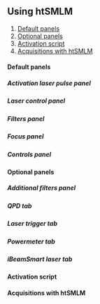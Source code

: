 ## Using htSMLM

1. [Default panels](#default-panels)
2. [Optional panels](#optional-panels)
3. [Activation script](#activation-script)
4. [Acquisitions with htSMLM](#acquisitions-with-htsmlm)

#### Default panels

##### Activation laser pulse panel

##### Laser control panel

##### Filters panel

##### Focus panel

##### Controls panel

#### Optional panels

##### Additional filters panel

##### QPD tab

##### Laser trigger tab

##### Powermeter tab

##### iBeamSmart laser tab

#### Activation script

#### Acquisitions with htSMLM
